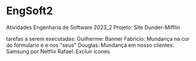 # EngSoft2
Atividades Engenharia de Software 2023_2
Projeto: Site Dunder-Mifflin

tarefas a serem executadas:
Guilherme: Banner
Fabricio: Mundança na cor do formulario e e nos "seus"
Douglas: Mundança em nosso clientes: Samsung por Netflix
Rafael: Excluir ícones
